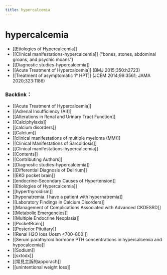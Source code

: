 ```yaml
---
title: hypercalcemia
---
```

# hypercalcemia
* [[Etiologies of Hypercalcemia]]
* [[Clinical manifestations-hypercalcemia]] (“bones, stones, abdominal groans, and psychic moans”)
* [[Diagnostic studies-hypercalcemia]]
* [[Acute Treatment of Hypercalcemia]] (BMJ 2015;350:h2723)
* [[Treatment of asymptomatic 1° HPT]] (JCEM 2014;99:3561; JAMA 2020;323:1186)


### Backlink：

- [[Acute Treatment of Hypercalcemia]]
- [[Adrenal Insufficiency (AI)]]
- [[Alterations in Renal and Urinary Tract Function]]
- [[Calciphylaxis]]
- [[calcium disorders]]
- [[Calcium]]
- [[clinical manifestations of multiple myeloma (MM)]]
- [[Clinical Manifestations of Sarcoidosis]]
- [[Clinical manifestations-hypercalcemia]]
- [[Contents]]
- [[Contributing Authors]]
- [[Diagnostic studies-hypercalcemia]]
- [[Differential Diagnosis of Delirium]]
- [[EKG pocket brain]]
- [[endocrine-Secondary Causes of Hypertension]]
- [[Etiologies of Hypercalcemia]]
- [[hyperthyroidism]]
- [[hyponatremia. I have a patient with hypernatremia]]
- [[Laboratory Findings in Calcium Disorders]]
- [[Management of Complications Associated with Advanced CKDESRD]]
- [[Metabolic Emergencies]]
- [[Multiple Endocrine Neoplasia]]
- [[PocketBrain]]
- [[Posterior Pituitary]]
- [[Renal H2O loss  Uosm <700–800 ]]
- [[Serum parathyroid hormone  PTH  concentrations in hypercalcemia and hypocalcemia]]
- [[Sodium]]
- [[sxtodx]]
- [[常見主訴的apporach]]
- [[unintentional weight loss]]
